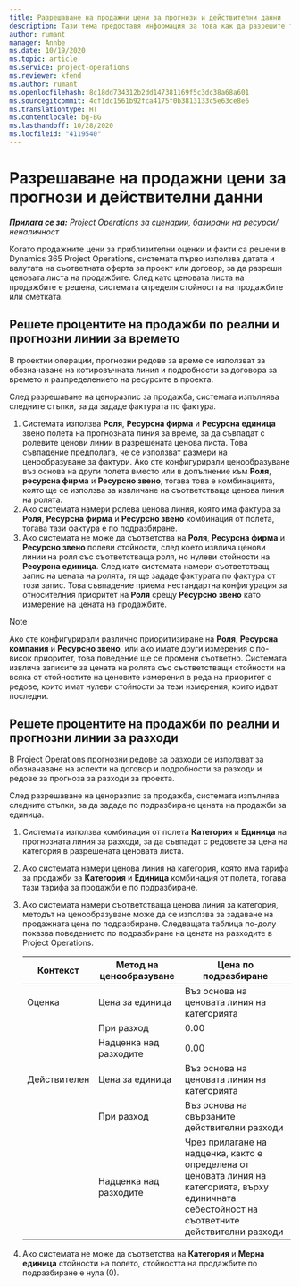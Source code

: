 ```yaml
---
title: Разрешаване на продажни цени за прогнози и действителни данни
description: Тази тема предоставя информация за това как да разрешите тарифите на продажби за прогнози и действителни данни.
author: rumant
manager: Annbe
ms.date: 10/19/2020
ms.topic: article
ms.service: project-operations
ms.reviewer: kfend
ms.author: rumant
ms.openlocfilehash: 8c18dd734312b2dd147381169f5c3dc38a68a601
ms.sourcegitcommit: 4cf1dc1561b92fca4175f0b3813133c5e63ce8e6
ms.translationtype: HT
ms.contentlocale: bg-BG
ms.lasthandoff: 10/28/2020
ms.locfileid: "4119540"
---
```

# <a name="resolve-sales-prices-for-estimates-and-actuals"></a>Разрешаване на продажни цени за прогнози и действителни данни

_**Прилага се за:** Project Operations за сценарии, базирани на ресурси/неналичност_

Когато продажните цени за приблизителни оценки и факти са решени в Dynamics 365 Project Operations, системата първо използва датата и валутата на съответната оферта за проект или договор, за да разреши ценовата листа на продажбите. След като ценовата листа на продажбите е решена, системата определя стойността на продажбите или сметката.

## <a name="resolve-sales-rates-on-actual-and-estimate-lines-for-time"></a>Решете процентите на продажби по реални и прогнозни линии за времето

В проектни операции, прогнозни редове за време се използват за обозначаване на котировъчната линия и подробности за договора за времето и разпределението на ресурсите в проекта.

След разрешаване на ценоразпис за продажба, системата изпълнява следните стъпки, за да зададе фактурата по фактура.

1. Системата използва **Роля**, **Ресурсна фирма** и **Ресурсна единица** звено полета на прогнозната линия за време, за да съвпадат с ролевите ценови линии в разрешената ценова листа. Това съвпадение предполага, че се използват размери на ценообразуване за фактури. Ако сте конфигурирали ценообразуване въз основа на други полета вместо или в допълнение към **Роля**, **ресурсна фирма** и **Ресурсно звено**, тогава това е комбинацията, която ще се използва за извличане на съответстваща ценова линия на ролята.
2. Ако системата намери ролева ценова линия, която има фактура за **Роля**, **Ресурсна фирма** и **Ресурсно звено** комбинация от полета, тогава тази фактура е по подразбиране.
3. Ако системата не може да съответства на **Роля**, **Ресурсна фирма** и **Ресурсно звено** полеви стойности, след което извлича ценови линии на роля със съответстваща роля, но нулеви стойности на **Ресурсна единица**. След като системата намери съответстващ запис на цената на ролята, тя ще зададе фактурата по фактура от този запис. Това съвпадение приема нестандартна конфигурация за относителния приоритет на **Роля** срещу **Ресурсно звено** като измерение на цената на продажбите.

> [!NOTE]
> Ако сте конфигурирали различно приоритизиране на **Роля**, **Ресурсна компания** и **Ресурсно звено**, или ако имате други измерения с по-висок приоритет, това поведение ще се промени съответно. Системата извлича записите за цената на ролята със съответстващи стойности на всяка от стойностите на ценовите измерения в реда на приоритет с редове, които имат нулеви стойности за тези измерения, които идват последни.

## <a name="resolve-sales-rates-on-actual-and-estimate-lines-for-expense"></a>Решете процентите на продажби по реални и прогнозни линии за разходи

В Project Operations прогнозни редове за разходи се използват за обозначаване на аспекти на договор и подробности за разходи и редове за прогноза за разходи за проекта.

След разрешаване на ценоразпис за продажба, системата изпълнява следните стъпки, за да зададе по подразбиране цената на продажби за единица.

1. Системата използва комбинация от полета **Категория** и **Единица** на прогнозната линия за разходи, за да съвпадат с редовете за цена на категория в разрешената ценовата листа.
2. Ако системата намери ценова линия на категория, която има тарифа за продажби за **Категория** и **Единица** комбинация от полета, тогава тази тарифа за продажби е по подразбиране.
3. Ако системата намери съответстваща ценова линия за категория, методът на ценообразуване може да се използва за задаване на продажната цена по подразбиране. Следващата таблица по-долу показва поведението по подразбиране на цената на разходите в Project Operations.

    | Контекст | Метод на ценообразуване | Цена по подразбиране |
    | --- | --- | --- |
    | Оценка | Цена за единица | Въз основа на ценовата линия на категорията |
    | &nbsp; | При разход | 0.00 |
    | &nbsp; | Надценка над разходите | 0.00 |
    | Действителен | Цена за единица | Въз основа на ценовата линия на категорията |
    | &nbsp; | При разход | Въз основа на свързаните действителни разходи |
    | &nbsp; | Надценка над разходите | Чрез прилагане на надценка, както е определена от ценовата линия на категорията, върху единичната себестойност на съответните действителни разходи |

4. Ако системата не може да съответства на **Категория** и **Мерна единица** стойности на полето, стойността на продажбите по подразбиране е нула (0).
